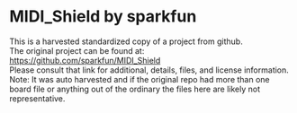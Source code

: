 
# MIDI_Shield by sparkfun  
This is a harvested standardized copy of a project from github.  
The original project can be found at:  
https://github.com/sparkfun/MIDI_Shield  
Please consult that link for additional, details, files, and license information.  
Note: It was auto harvested and if the original repo had more than one board file or anything out of the ordinary the files here are likely not representative.  
    